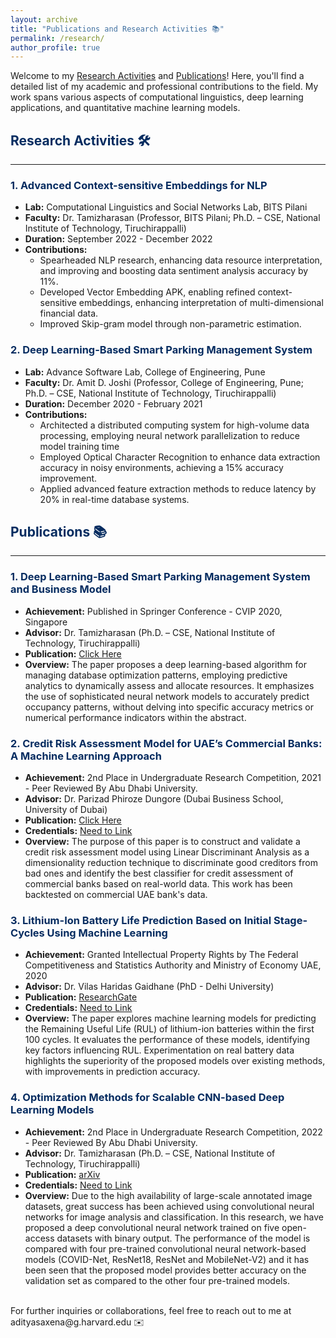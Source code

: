```yaml
---
layout: archive
title: "Publications and Research Activities 📚"
permalink: /research/
author_profile: true
---
```


Welcome to my [Research Activities](#researchactivities) and [Publications](#publications)! Here, you'll find a detailed list of my academic and professional contributions to the field. My work spans various aspects of computational linguistics, deep learning applications, and quantitative machine learning models. 

<a name="researchactivities"></a>

## <span style="color: #062C60;">Research Activities 🛠️</span>
---
### <span style="color: #062C60;">1. Advanced Context-sensitive Embeddings for NLP</span>
- **Lab:** Computational Linguistics and Social Networks Lab, BITS Pilani
- **Faculty:** Dr. Tamizharasan (Professor, BITS Pilani; Ph.D. – CSE, National Institute of Technology, Tiruchirappalli)
- **Duration:** September 2022 - December 2022
- **Contributions:**
  - Spearheaded NLP research, enhancing data resource interpretation, and improving and boosting data sentiment analysis accuracy by 11%.
  - Developed Vector Embedding APK, enabling refined context-sensitive embeddings, enhancing interpretation of multi-dimensional financial data.
  - Improved Skip-gram model through non-parametric estimation.

### <span style="color: #062C60;">2. Deep Learning-Based Smart Parking Management System</span>
- **Lab:** Advance Software Lab, College of Engineering, Pune
- **Faculty:** Dr. Amit D. Joshi (Professor, College of Engineering, Pune; Ph.D. – CSE, National Institute of Technology, Tiruchirappalli)
- **Duration:** December 2020 - February 2021
- **Contributions:**
  - Architected a distributed computing system for high-volume data processing, employing neural network parallelization to reduce model training time
  - Employed Optical Character Recognition to enhance data extraction accuracy in noisy environments, achieving a 15% accuracy improvement.
  - Applied advanced feature extraction methods to reduce latency by 20% in real-time database systems.
    
<a name="publications"></a>

## <span style="color: #062C60;">Publications 📚</span>
---
### <span style="color: #062C60;">1. Deep Learning-Based Smart Parking Management System and Business Model</span>
- **Achievement:** Published in Springer Conference - CVIP 2020, Singapore
- **Advisor:** Dr. Tamizharasan (Ph.D. – CSE, National Institute of Technology, Tiruchirappalli)
- **Publication:** [Click Here](https://link.springer.com/chapter/10.1007/978-981-16-1103-2_11)
- **Overview:** The paper proposes a deep learning-based algorithm for managing database optimization patterns, employing predictive analytics to dynamically assess and allocate resources. It emphasizes the use of sophisticated neural network models to accurately predict occupancy patterns, without delving into specific accuracy metrics or numerical performance indicators within the abstract.

### <span style="color: #062C60;">2. Credit Risk Assessment Model for UAE’s Commercial Banks: A Machine Learning Approach</span>
- **Achievement:** 2nd Place in Undergraduate Research Competition, 2021 - Peer Reviewed By Abu Dhabi University.
- **Advisor:** Dr. Parizad Phiroze Dungore (Dubai Business School, University of Dubai)
- **Publication:** [Click Here](https://www.researchgate.net/publication/353738030_Credit_Risk_Assessment_Model_for_UAE%27s_Commercial_Banks_A_Machine_Learning_Approach)
- **Credentials:** [Need to Link](http://www.adityacertificate.com)
- **Overview:** The purpose of this paper is to construct and validate a credit risk assessment model using Linear Discriminant Analysis as a dimensionality reduction technique to discriminate good creditors from bad ones and identify the best classifier for credit assessment of commercial banks based on real-world data. This work has been backtested on commercial UAE bank's data.

### <span style="color: #062C60;">3. Lithium-Ion Battery Life Prediction Based on Initial Stage-Cycles Using Machine Learning</span>
- **Achievement:** Granted Intellectual Property Rights by The Federal Competitiveness and Statistics Authority and Ministry of Economy UAE, 2020
- **Advisor:** Dr. Vilas Haridas Gaidhane (PhD - Delhi University)
- **Publication:** [ResearchGate](https://www.researchgate.net/publication/353738042_Lithium-Ion_Battery_Life_Prediction_Based_on_Initial_Stage-Cycles_Using_Machine_Learning)
- **Credentials:** [Need to Link](http://www.adityacertificate.com)
- **Overview:** The paper explores machine learning models for predicting the Remaining Useful Life (RUL) of lithium-ion batteries within the first 100 cycles. It evaluates the performance of these models, identifying key factors influencing RUL. Experimentation on real battery data highlights the superiority of the proposed models over existing methods, with improvements in prediction accuracy.

### <span style="color: #062C60;">4. Optimization Methods for Scalable CNN-based Deep Learning Models</span>
- **Achievement:** 2nd Place in Undergraduate Research Competition, 2022 - Peer Reviewed By Abu Dhabi University.
- **Advisor:** Dr. Tamizharasan (Ph.D. – CSE, National Institute of Technology, Tiruchirappalli)
- **Publication:** [arXiv](https://arxiv.org/abs/2201.09952)
- **Credentials:** [Need to Link](http://www.adityacertificate.com)
- **Overview:** Due to the high availability of large-scale annotated image datasets, great success has been achieved using convolutional neural networks for image analysis and classification. In this research, we have proposed a deep convolutional neural network trained on five open-access datasets with binary output. The performance of the model is compared with four pre-trained convolutional neural network-based models (COVID-Net, ResNet18, ResNet and MobileNet-V2) and it has been seen that the proposed model provides better accuracy on the validation set as compared to the other four pre-trained models.

<br>
For further inquiries or collaborations, feel free to reach out to me at adityasaxena@g.harvard.edu ✉️
